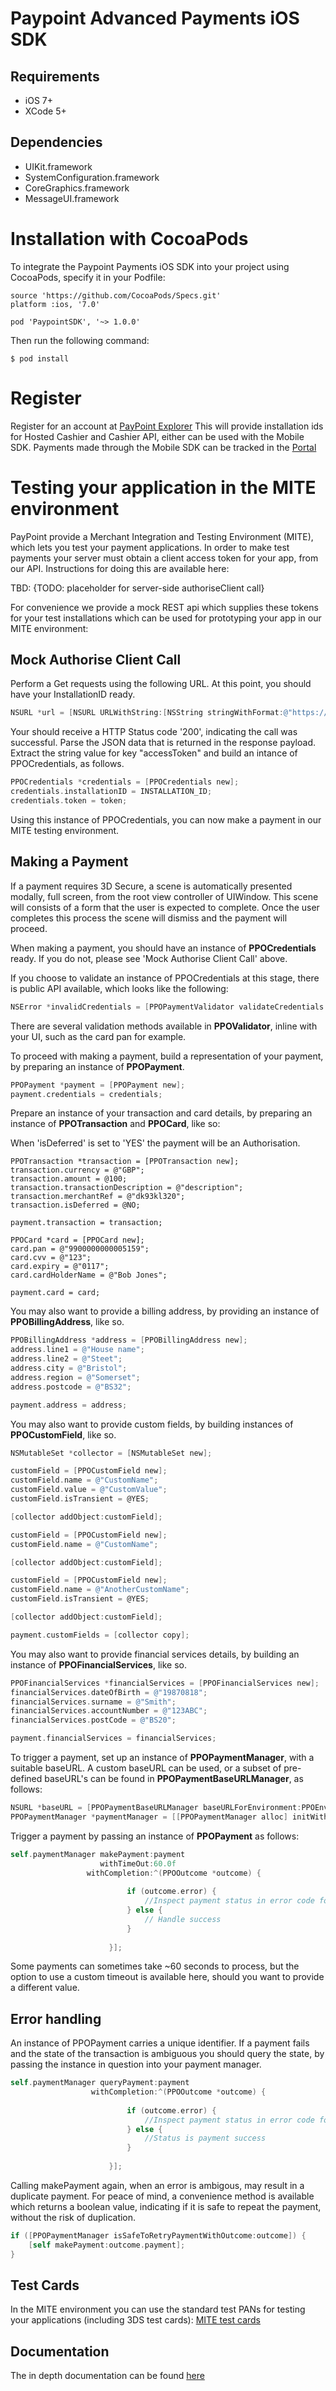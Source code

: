# Paypoint Advanced Payments iOS SDK

## Requirements

* iOS 7+  
* XCode 5+  

## Dependencies
 
* UIKit.framework  
* SystemConfiguration.framework  
* CoreGraphics.framework  
* MessageUI.framework

# Installation with CocoaPods

To integrate the Paypoint Payments iOS SDK into your project using CocoaPods, specify it in your Podfile:

    source 'https://github.com/CocoaPods/Specs.git'
    platform :ios, '7.0'
    
    pod 'PaypointSDK', '~> 1.0.0'

Then run the following command:

    $ pod install


# Register

Register for an account at [PayPoint Explorer](https://developer.paypoint.com/payments/explore/#/register)
This will provide installation ids for Hosted Cashier and Cashier API, either can be used with the Mobile SDK.
Payments made through the Mobile SDK can be tracked in the [Portal](https://portal.mite.paypoint.net:3443/portal-client/#/en_gb/log_in)

# Testing your application in the MITE environment

PayPoint provide a Merchant Integration and Testing Environment (MITE), which lets you test your payment applications. In order to make test payments your server must obtain a client access token for your app, from our API. Instructions for doing this are available here:

TBD:  {TODO: placeholder for server-side authoriseClient call}

For convenience we provide a mock REST api which supplies these tokens for your test installations which can be used for prototyping your app in our MITE environment: 

## Mock Authorise Client Call

Perform a Get requests using the following URL. At this point, you should have your InstallationID ready.

```objective-c
NSURL *url = [NSURL URLWithString:[NSString stringWithFormat:@"https://developer.paypoint.com/payments/explore/rest/mockmobilemerchant/getToken/%@", INSTALLATION_ID]];
```

Your should receive a HTTP Status code '200', indicating the call was successful. Parse the JSON data that is returned in the response payload. Extract the string value for key "accessToken" and build an intance of PPOCredentials, as follows.

```objective-c
PPOCredentials *credentials = [PPOCredentials new];
credentials.installationID = INSTALLATION_ID;
credentials.token = token;
```

Using this instance of PPOCredentials, you can now make a payment in our MITE testing environment.

## Making a Payment 

If a payment requires 3D Secure, a scene is automatically presented modally, full screen, from the root view controller of UIWindow. This scene will consists of a form that the user is expected to complete. Once the user completes this process the scene will dismiss and the payment will proceed.

When making a payment, you should have an instance of **PPOCredentials** ready. If you do not, please see 'Mock Authorise Client Call' above. 

If you choose to validate an instance of PPOCredentials at this stage, there is public API available, which looks like the following:

```objective-c
NSError *invalidCredentials = [PPOPaymentValidator validateCredentials:credentials];
```

There are several validation methods available in **PPOValidator**, inline with your UI, such as the card pan for example.

To proceed with making a payment, build a representation of your payment, by preparing an instance of **PPOPayment**.


```objective-c
PPOPayment *payment = [PPOPayment new];
payment.credentials = credentials;
```

Prepare an instance of your transaction and card details, by preparing an instance of **PPOTransaction** and **PPOCard**, like so: 

When 'isDeferred' is set to 'YES' the payment will be an Authorisation.

```ojective-c
PPOTransaction *transaction = [PPOTransaction new];
transaction.currency = @"GBP";
transaction.amount = @100;
transaction.transactionDescription = @"description";
transaction.merchantRef = @"dk93kl320";
transaction.isDeferred = @NO;

payment.transaction = transaction;

PPOCard *card = [PPOCard new];
card.pan = @"9900000000005159";
card.cvv = @"123";
card.expiry = @"0117";
card.cardHolderName = @"Bob Jones";

payment.card = card;
```

You may also want to provide a billing address, by providing an instance of **PPOBillingAddress**, like so.

```objective-c
PPOBillingAddress *address = [PPOBillingAddress new];
address.line1 = @"House name";
address.line2 = @"Steet";
address.city = @"Bristol";
address.region = @"Somerset";
address.postcode = @"BS32";

payment.address = address;
```

You may also want to provide custom fields, by building instances of **PPOCustomField**, like so.


```objective-c
NSMutableSet *collector = [NSMutableSet new];

customField = [PPOCustomField new];
customField.name = @"CustomName";
customField.value = @"CustomValue";
customField.isTransient = @YES;

[collector addObject:customField];

customField = [PPOCustomField new];
customField.name = @"CustomName";

[collector addObject:customField];

customField = [PPOCustomField new];
customField.name = @"AnotherCustomName";
customField.isTransient = @YES;

[collector addObject:customField];

payment.customFields = [collector copy];
```

You may also want to provide financial services details, by building an instance of **PPOFinancialServices**, like so.

```objective-c
PPOFinancialServices *financialServices = [PPOFinancialServices new];
financialServices.dateOfBirth = @"19870818";
financialServices.surname = @"Smith";
financialServices.accountNumber = @"123ABC";
financialServices.postCode = @"BS20";

payment.financialServices = financialServices;
```


To trigger a payment, set up an instance of  **PPOPaymentManager**, with a suitable baseURL.  A custom baseURL can be used, or a subset of pre-defined baseURL's can be found in **PPOPaymentBaseURLManager**, as follows:

```objective-c
NSURL *baseURL = [PPOPaymentBaseURLManager baseURLForEnvironment:PPOEnvironmentMerchantIntegrationTestingEnvironment];
PPOPaymentManager *paymentManager = [[PPOPaymentManager alloc] initWithBaseURL:baseURL];
```

Trigger a payment by passing an instance of **PPOPayment** as follows:

```objective-c    
self.paymentManager makePayment:payment 
                    withTimeOut:60.0f
                 withCompletion:^(PPOOutcome *outcome) {
                        
                          if (outcome.error) {
                              //Inspect payment status in error code for the corresponding error domain.
                          } else {
                              // Handle success
                          }
                          
                      }];
```


Some payments can sometimes take ~60 seconds to process, but the option to use a custom timeout is available here, should you want to provide a different value.

## Error handling

An instance of PPOPayment carries a unique identifier. If a payment fails and the state of the transaction is ambiguous you should query the state, by passing the instance in question into your payment manager.

```objective-c
self.paymentManager queryPayment:payment 
                  withCompletion:^(PPOOutcome *outcome) {
                        
                          if (outcome.error) {
                              //Inspect payment status in error code for the corresponding error domain.
                          } else {
                              //Status is payment success
                          }
                          
                      }];
```

Calling makePayment again, when an error is ambigous, may result in a duplicate payment. For peace of mind, a convenience method is available which returns a boolean value, indicating if it is safe to repeat the payment, without the risk of duplication.

```objective-c
if ([PPOPaymentManager isSafeToRetryPaymentWithOutcome:outcome]) {
    [self makePayment:outcome.payment];
}
```


## Test Cards

In the MITE environment you can use the standard test PANs for testing your applications (including 3DS test cards): 
[MITE test cards](https://developer.paypoint.com/payments/docs/#getting_started/test_cards)

## Documentation

The in depth documentation can be found [here](https://developer.paypoint.com)